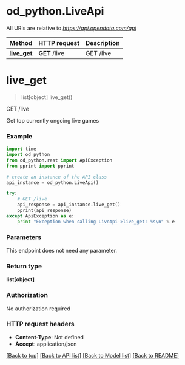 # od_python.LiveApi

All URIs are relative to *https://api.opendota.com/api*

Method | HTTP request | Description
------------- | ------------- | -------------
[**live_get**](LiveApi.md#live_get) | **GET** /live | GET /live


# **live_get**
> list[object] live_get()

GET /live

Get top currently ongoing live games

### Example 
```python
import time
import od_python
from od_python.rest import ApiException
from pprint import pprint

# create an instance of the API class
api_instance = od_python.LiveApi()

try: 
    # GET /live
    api_response = api_instance.live_get()
    pprint(api_response)
except ApiException as e:
    print "Exception when calling LiveApi->live_get: %s\n" % e
```

### Parameters
This endpoint does not need any parameter.

### Return type

**list[object]**

### Authorization

No authorization required

### HTTP request headers

 - **Content-Type**: Not defined
 - **Accept**: application/json

[[Back to top]](#) [[Back to API list]](../README.md#documentation-for-api-endpoints) [[Back to Model list]](../README.md#documentation-for-models) [[Back to README]](../README.md)

